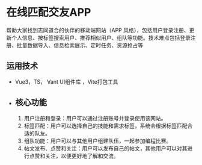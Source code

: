 # 在线匹配交友APP

帮助大家找到志同道合的伙伴的移动端网站（APP 风格），包括用户登录注册、更新个人信息、按标签搜索用户、推荐相似用户、组队等功能。技术难点包括登录注册、批量数据导入、信息检索展示、定时任务、资源抢占等



## 运用技术

- Vue3，TS， Vant UI组件库 ，Vite打包工具

- ## 核心功能

  1. 用户注册和登录：用户可以通过注册账号并登录使用该网站。
  2. 标签匹配：用户可以选择自己的技能和需求标签，系统会根据标签匹配合适的队友。
  3. 组队功能：用户可以与其他用户组建队伍，一起参加编程比赛。
  4. 帖文发布、点赞和关注：用户可以发布自己的帖文，其他用户可以对其进行点赞和关注，以便更好地了解和交流。
